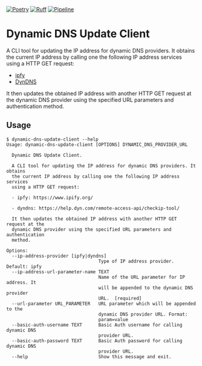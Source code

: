 [![Poetry](https://img.shields.io/endpoint?url=https://python-poetry.org/badge/v0.json)](https://python-poetry.org/)
[![Ruff](https://img.shields.io/endpoint?url=https://raw.githubusercontent.com/astral-sh/ruff/main/assets/badge/v2.json)](https://github.com/astral-sh/ruff)
[![Pipeline](https://github.com/max-pfeiffer/dynamic-dns-update-client/actions/workflows/pipeline.yml/badge.svg)](https://github.com/max-pfeiffer/dynamic-dns-update-client/actions/workflows/pipeline.yml)

# Dynamic DNS Update Client
A CLI tool for updating the IP address for dynamic DNS providers.
It obtains the current IP address by calling one the following IP address services
using a HTTP GET request:
* [ipfy](https://www.ipify.org/)
* [DynDNS](https://help.dyn.com/remote-access-api/checkip-tool/)

It then updates the obtained IP address with another HTTP GET request at the dynamic DNS provider using
the specified URL parameters and authentication method.

## Usage
```shell
$ dynamic-dns-update-client --help
Usage: dynamic-dns-update-client [OPTIONS] DYNAMIC_DNS_PROVIDER_URL

  Dynamic DNS Update Client.

  A CLI tool for updating the IP address for dynamic DNS providers. It obtains
  the current IP address by calling one the following IP address services
  using a HTTP GET request:

  - ipfy: https://www.ipify.org/

  - dyndns: https://help.dyn.com/remote-access-api/checkip-tool/

  It then updates the obtained IP address with another HTTP GET request at the
  dynamic DNS provider using the specified URL parameters and authentication
  method.

Options:
  --ip-address-provider [ipfy|dyndns]
                                  Type of IP address provider. Default: ipfy
  --ip-address-url-parameter-name TEXT
                                  Name of the URL parameter for IP address. It
                                  will be appended to the dynamic DNS provider
                                  URL.  [required]
  --url-parameter URL_PARAMETER   URL parameter which will be appended to the
                                  dynamic DNS provider URL. Format:
                                  param=value
  --basic-auth-username TEXT      Basic Auth username for calling dynamic DNS
                                  provider URL.
  --basic-auth-password TEXT      Basic Auth password for calling dynamic DNS
                                  provider URL.
  --help                          Show this message and exit.
```